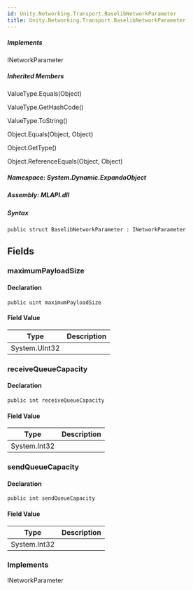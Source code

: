 ```yaml
---  
id: Unity.Networking.Transport.BaselibNetworkParameter  
title: Unity.Networking.Transport.BaselibNetworkParameter  
---
```


<div class="markdown level0 summary">

</div>

<div class="markdown level0 conceptual">

</div>

<div classs="implements">

##### Implements

<div>

INetworkParameter

</div>

</div>

<div class="inheritedMembers">

##### Inherited Members

<div>

ValueType.Equals(Object)

</div>

<div>

ValueType.GetHashCode()

</div>

<div>

ValueType.ToString()

</div>

<div>

Object.Equals(Object, Object)

</div>

<div>

Object.GetType()

</div>

<div>

Object.ReferenceEquals(Object, Object)

</div>

</div>

##### **Namespace**: System.Dynamic.ExpandoObject

##### **Assembly**: MLAPI.dll

##### Syntax

    public struct BaselibNetworkParameter : INetworkParameter

## Fields

### maximumPayloadSize

<div class="markdown level1 summary">

</div>

<div class="markdown level1 conceptual">

</div>

#### Declaration

    public uint maximumPayloadSize

#### Field Value

| Type          | Description |
|---------------|-------------|
| System.UInt32 |             |

### receiveQueueCapacity

<div class="markdown level1 summary">

</div>

<div class="markdown level1 conceptual">

</div>

#### Declaration

    public int receiveQueueCapacity

#### Field Value

| Type         | Description |
|--------------|-------------|
| System.Int32 |             |

### sendQueueCapacity

<div class="markdown level1 summary">

</div>

<div class="markdown level1 conceptual">

</div>

#### Declaration

    public int sendQueueCapacity

#### Field Value

| Type         | Description |
|--------------|-------------|
| System.Int32 |             |

### Implements

<div>

INetworkParameter

</div>
